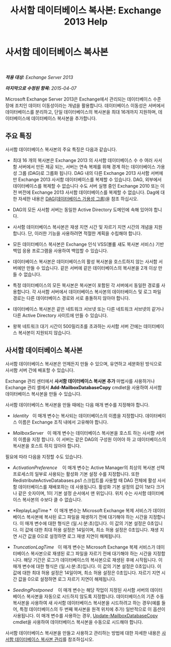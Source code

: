 ﻿---
title: '사서함 데이터베이스 복사본: Exchange 2013 Help'
TOCTitle: 사서함 데이터베이스 복사본
ms:assetid: ce748bca-3e24-493b-b9e6-153157bffd6a
ms:mtpsurl: https://technet.microsoft.com/ko-kr/library/Dd979802(v=EXCHG.150)
ms:contentKeyID: 50484196
ms.date: 05/22/2018
mtps_version: v=EXCHG.150
ms.translationtype: MT
---

# 사서함 데이터베이스 복사본

 

_**적용 대상:** Exchange Server 2013_

_**마지막으로 수정된 항목:** 2015-04-07_

Microsoft Exchange Server 2013은 Exchange에서 관리되는 데이터베이스 수준 장애 조치인 데이터 이동성이라는 개념을 활용합니다. 데이터베이스 이동성은 서버에서 데이터베이스를 분리하고, 단일 데이터베이스의 복사본을 최대 16개까지 지원하며, 데이터베이스에 데이터베이스 복사본을 추가합니다.

## 주요 특징

사서함 데이터베이스 복사본의 주요 특징은 다음과 같습니다.

  - 최대 16 개의 복사본은 Exchange 2013 의 사서함 데이터베이스 수 수 여러 사서함 서버에서 만든 제공 되는, 서버는 연속 복제를 위해 경계 하는 데이터베이스 가용성 그룹 (DAG)로 그룹화 됩니다. DAG 내의 다른 Exchange 2013 사서함 서버에만 Exchange 2013 사서함 데이터베이스를 복제할 수 있습니다. DAG, 외부에서 데이터베이스를 복제할 수 없습니다 수도 서버 실행 중인 Exchange 2010 또는 이전 버전에 Exchange 2013 사서함 데이터베이스를 복제할 수 없습니다. Dag에 대 한 자세한 내용은 [DAG(데이터베이스 가용성 그룹)](database-availability-groups-dags-exchange-2013-help.md)을 참조 하십시오.

  - DAG의 모든 사서함 서버는 동일한 Active Directory 도메인에 속해 있어야 합니다.

  - 사서함 데이터베이스 복사본은 재생 지연 시간 및 자르기 지연 시간의 개념을 지원합니다. 단, 이러한 기능을 사용하려면 적절한 계획을 수립해야 합니다.

  - 모든 데이터베이스 복사본은 Exchange 인식 VSS(볼륨 섀도 복사본 서비스) 기반 백업 응용 프로그램을 사용하여 백업할 수 있습니다.

  - 데이터베이스 복사본은 데이터베이스의 활성 복사본을 호스트하지 않는 사서함 서버에만 만들 수 있습니다. 같은 서버에 같은 데이터베이스의 복사본을 2개 이상 만들 수 없습니다.

  - 특정 데이터베이스의 모든 복사본은 복사본이 포함된 각 서버에서 동일한 경로를 사용합니다. 각 사서함 서버에서 데이터베이스 복사본의 데이터베이스 및 로그 파일 경로는 다른 데이터베이스 경로와 서로 충돌하지 않아야 합니다.

  - 데이터베이스 복사본은 같은 네트워크 서브넷 또는 다른 네트워크 서브넷의 같거나 다른 Active Directory 사이트에 만들 수 있습니다.

  - 왕복 네트워크 대기 시간이 500밀리초를 초과하는 사서함 서버 간에는 데이터베이스 복사본이 지원되지 않습니다.

## 사서함 데이터베이스 복사본

사서함 데이터베이스 복사본은 언제든지 만들 수 있으며, 유연하고 세분화된 방식으로 사서함 서버 간에 배포할 수 있습니다.

Exchange 관리 센터에서 **사서함 데이터베이스 복사본 추가** 마법사를 사용하거나 Exchange 관리 셸에서 **Add-MailboxDatabaseCopy** cmdlet을 사용하여 사서함 데이터베이스 복사본을 만들 수 있습니다.

사서함 데이터베이스 복사본을 만들 때에는 다음 매개 변수를 지정해야 합니다.

  - *Identity*   이 매개 변수는 복사되는 데이터베이스의 이름을 지정합니다. 데이터베이스 이름은 Exchange 조직 내에서 고유해야 합니다.

  - *MailboxServer*   이 매개 변수는 데이터베이스 복사본을 호스트 하는 사서함 서버의 이름을 지정 합니다. 이 서버는 같은 DAG의 구성원 이어야 하 고 데이터베이스의 복사본을 호스트 하지 않아야 합니다.

필요에 따라 다음을 지정할 수도 있습니다.

  - *ActivationPreference*    이 매개 변수는 Active Manager의 최상의 복사본 선택 프로세스의 일부로 사용되는 활성화 기본 설정 수를 지정합니다. 또한 RedistributeActiveDatabases.ps1 스크립트를 사용할 때 DAG 전체에 활성 사서함 데이터베이스를 재배포하는 데 사용됩니다. 활성화 기본 설정의 값이 1보다 크거나 같은 숫자이며, 1이 기본 설정 순서에서 맨 위입니다. 위치 수는 사서함 데이터베이스 복사본의 수보다 클 수 없습니다.

  - *ReplayLagTime *  이 매개 변수는 Microsoft Exchange 복제 서비스가 데이터베이스 복사본에 복사된 로그 파일을 재생하기 전에 대기해야 하는 시간을 지정합니다. 이 매개 변수에 대한 형식은 (일.시:분:초)입니다. 이 값의 기본 설정은 0초입니다. 이 값에 대한 최대 허용 설정은 14일이며, 최소 허용 설정은 0초입니다. 재생 지연 시간 값을 0으로 설정하면 로그 재생 지연이 해제됩니다.

  - *TruncationLagTime*   이 매개 변수는 Microsoft Exchange 복제 서비스가 데이터베이스 복사본으로 재생된 로그 파일을 자르기 전에 대기해야 하는 시간을 지정합니다. 해당 기간은 로그가 데이터베이스의 복사본으로 재생된 후에 시작됩니다. 이 매개 변수에 대한 형식은 (일.시:분:초)입니다. 이 값의 기본 설정은 0초입니다. 이 값에 대한 최대 허용 설정은 14일이며, 최소 허용 설정은 0초입니다. 자르기 지연 시간 값을 0으로 설정하면 로그 자르기 지연이 해제됩니다.

  - *SeedingPostponed*    이 매개 변수는 해당 작업이 지정된 사서함 서버의 데이터베이스 복사본을 자동으로 시드하지 않도록 지정합니다. 데이터베이스의 기존 수동 복사본을 사용하여 새 사서함 데이터베이스 복사본을 시드하려고 하는 경우(예를 들어, 특정 데이터베이스의 두 번째 복사본을 원격 위치에 추가) 일반적으로 이 옵션이 사용됩니다. 이 매개 변수를 사용하는 경우, [Update-MailboxDatabaseCopy](https://technet.microsoft.com/ko-kr/library/dd335201\(v=exchg.150\)) cmdlet을 사용하여 데이터베이스 복사본을 수동으로 시드해야 합니다.

사서함 데이터베이스 복사본을 만들고 사용하고 관리하는 방법에 대한 자세한 내용은 [사서함 데이터베이스 복사본 관리](managing-mailbox-database-copies-exchange-2013-help.md)를 참조하십시오.

